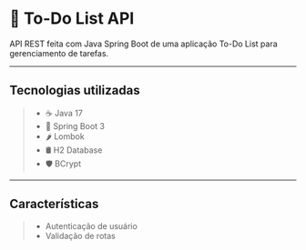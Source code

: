# 📝 To-Do List API

API REST feita com Java Spring Boot de uma aplicação To-Do List para gerenciamento de tarefas.

---

## Tecnologias utilizadas

> - ☕ Java 17
> - 🌱 Spring Boot 3
> - 🌶️ Lombok
> - 🛢️ H2 Database
> - 🛡️ BCrypt

---

## Características

> - Autenticação de usuário
> - Validação de rotas
